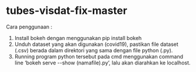 # tubes-visdat-fix-master

Cara penggunaan :
1. Install bokeh dengan menggunakan pip install bokeh
2. Unduh dataset yang akan digunakan (covid19), pastikan file dataset (.csv) berada dalam direktori yang
   sama dengan file python (.py).
3. Running program python tersebut pada cmd menggunakan command line ‘bokeh serve --show (namafile).py’, lalu akan diarahkan ke
   localhost.
